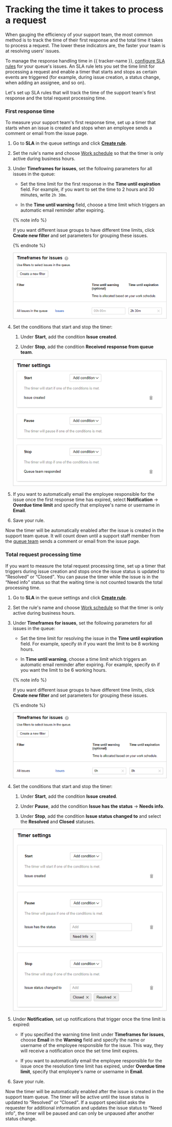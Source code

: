 # Tracking the time it takes to process a request

When gauging the efficiency of your support team, the most common method is to track the time of their first response and the total time it takes to process a request. The lower these indicators are, the faster your team is at resolving users' issues.

To manage the response handling time in {{ tracker-name }}, [configure SLA rules](manager/sla.md) for your queue's issues. An SLA rule lets you set the time limit for processing a request and enable a timer that starts and stops as certain events are triggered (for example, during issue creation, a status change, when adding an assignee, and so on).

Let's set up SLA rules that will track the time of the support team's first response and the total request processing time.

### First response time

To measure your support team's first response time, set up a timer that starts when an issue is created and stops when an employee sends a comment or email from the issue page.

1. Go to **SLA** in the queue settings and click [**Create rule**](manager/sla.md).

1. Set the rule's name and choose [Work schedule](manager/schedule.md) so that the timer is only active during business hours.

1. Under **Timeframes for issues**, set the following parameters for all issues in the queue:

    - Set the time limit for the first response in the **Time until expiration** field. For example, if you want to set the time to 2 hours and 30 minutes, write `2h 30m`.

    - In the **Time until warning** field, choose a time limit which triggers an automatic email reminder after expiring.

    {% note info %}

    If you want different issue groups to have different time limits, click **Create new filter** and set parameters for grouping these issues.

    {% endnote %}

    ![](../_assets/tracker/support-sla-time-response.png)

1. Set the conditions that start and stop the timer:

    1. Under **Start**, add the condition **Issue created**.

    1. Under **Stop**, add the condition **Received response from queue team**.

    ![](../_assets/tracker/support-sla-timer.png)

1. If you want to automatically email the employee responsible for the issue once the first response time has expired, select **Notification** → **Overdue time limit** and specify that employee's name or username in **Email**.

1. Save your rule.

Now the timer will be automatically enabled after the issue is created in the support team queue. It will count down until a support staff member from the [queue team](manager/queue-team.md) sends a comment or email from the issue page.

### Total request processing time

If you want to measure the total request processing time, set up a timer that triggers during issue creation and stops once the issue status is updated to <q>Resolved</q> or <q>Closed</q>. You can pause the timer while the issue is in the <q>Need info</q> status so that the waiting time is not counted towards the total processing time.

1. Go to **SLA** in the queue settings and click [**Create rule**](manager/sla.md).

1. Set the rule's name and choose [Work schedule](manager/schedule.md) so that the timer is only active during business hours.

1. Under **Timeframes for issues**, set the following parameters for all issues in the queue:

    - Set the time limit for resolving the issue in the **Time until expiration** field. For example, specify `8h` if you want the limit to be 8 working hours.

    - In **Time until warning**, choose a time limit which triggers an automatic email reminder after expiring. For example, specify `6h` if you want the limit to be 6 working hours.

    {% note info %}

    If you want different issue groups to have different time limits, click **Create new filter** and set parameters for grouping these issues.

    {% endnote %}

    ![](../_assets/tracker/support-sla-time-total.png)

1. Set the conditions that start and stop the timer:

    1. Under **Start**, add the condition **Issue created**.

    1. Under **Pause**, add the condition **Issue has the status** → **Needs info**.

    1. Under **Stop**, add the condition **Issue status changed to** and select the **Resolved** and **Closed** statuses.

    ![](../_assets/tracker/support-sla-timer-total.png)

1. Under **Notification**, set up notifications that trigger once the time limit is expired:

    - If you specified the warning time limit under **Timeframes for issues**, choose **Email** in the **Warning** field and specify the name or username of the employee responsible for the issue. This way, they will receive a notification once the set time limit expires.

    - If you want to automatically email the employee responsible for the issue once the resolution time limit has expired, under **Overdue time limit**, specify that employee's name or username in **Email**.

1. Save your rule.

Now the timer will be automatically enabled after the issue is created in the support team queue. The timer will be active until the issue status is updated to <q>Resolved</q> or <q>Closed</q>. If a support specialist asks the requester for additional information and updates the issue status to <q>Need info</q>, the timer will be paused and can only be unpaused after another status change.

